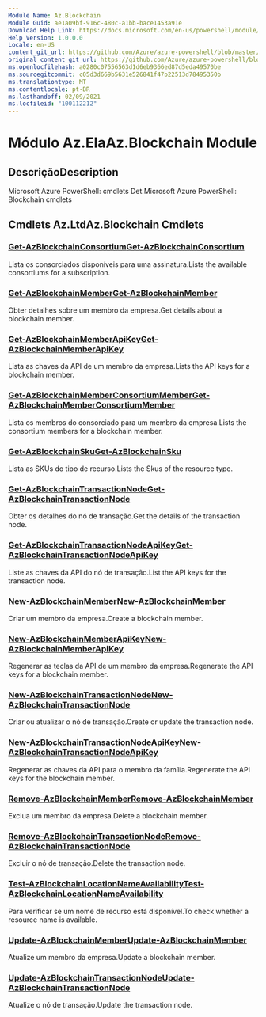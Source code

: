 ```yaml
---
Module Name: Az.Blockchain
Module Guid: ae1a09bf-916c-480c-a1bb-bace1453a91e
Download Help Link: https://docs.microsoft.com/en-us/powershell/module/az.blockchain
Help Version: 1.0.0.0
Locale: en-US
content_git_url: https://github.com/Azure/azure-powershell/blob/master/src/Blockchain/help/Az.Blockchain.md
original_content_git_url: https://github.com/Azure/azure-powershell/blob/master/src/Blockchain/help/Az.Blockchain.md
ms.openlocfilehash: a0280c07556563d1d6eb9366ed87d5eda49570be
ms.sourcegitcommit: c05d3d669b5631e526841f47b22513d78495350b
ms.translationtype: MT
ms.contentlocale: pt-BR
ms.lasthandoff: 02/09/2021
ms.locfileid: "100112212"
---
```

# <span data-ttu-id="43979-101">Módulo Az.Ela</span><span class="sxs-lookup"><span data-stu-id="43979-101">Az.Blockchain Module</span></span>
## <span data-ttu-id="43979-102">Descrição</span><span class="sxs-lookup"><span data-stu-id="43979-102">Description</span></span>
<span data-ttu-id="43979-103">Microsoft Azure PowerShell: cmdlets Det.</span><span class="sxs-lookup"><span data-stu-id="43979-103">Microsoft Azure PowerShell: Blockchain cmdlets</span></span>

## <span data-ttu-id="43979-104">Cmdlets Az.Ltd</span><span class="sxs-lookup"><span data-stu-id="43979-104">Az.Blockchain Cmdlets</span></span>
### [<span data-ttu-id="43979-105">Get-AzBlockchainConsortium</span><span class="sxs-lookup"><span data-stu-id="43979-105">Get-AzBlockchainConsortium</span></span>](Get-AzBlockchainConsortium.md)
<span data-ttu-id="43979-106">Lista os consorciados disponíveis para uma assinatura.</span><span class="sxs-lookup"><span data-stu-id="43979-106">Lists the available consortiums for a subscription.</span></span>

### [<span data-ttu-id="43979-107">Get-AzBlockchainMember</span><span class="sxs-lookup"><span data-stu-id="43979-107">Get-AzBlockchainMember</span></span>](Get-AzBlockchainMember.md)
<span data-ttu-id="43979-108">Obter detalhes sobre um membro da empresa.</span><span class="sxs-lookup"><span data-stu-id="43979-108">Get details about a blockchain member.</span></span>

### [<span data-ttu-id="43979-109">Get-AzBlockchainMemberApiKey</span><span class="sxs-lookup"><span data-stu-id="43979-109">Get-AzBlockchainMemberApiKey</span></span>](Get-AzBlockchainMemberApiKey.md)
<span data-ttu-id="43979-110">Lista as chaves da API de um membro da empresa.</span><span class="sxs-lookup"><span data-stu-id="43979-110">Lists the API keys for a blockchain member.</span></span>

### [<span data-ttu-id="43979-111">Get-AzBlockchainMemberConsortiumMember</span><span class="sxs-lookup"><span data-stu-id="43979-111">Get-AzBlockchainMemberConsortiumMember</span></span>](Get-AzBlockchainMemberConsortiumMember.md)
<span data-ttu-id="43979-112">Lista os membros do consorciado para um membro da empresa.</span><span class="sxs-lookup"><span data-stu-id="43979-112">Lists the consortium members for a blockchain member.</span></span>

### [<span data-ttu-id="43979-113">Get-AzBlockchainSku</span><span class="sxs-lookup"><span data-stu-id="43979-113">Get-AzBlockchainSku</span></span>](Get-AzBlockchainSku.md)
<span data-ttu-id="43979-114">Lista as SKUs do tipo de recurso.</span><span class="sxs-lookup"><span data-stu-id="43979-114">Lists the Skus of the resource type.</span></span>

### [<span data-ttu-id="43979-115">Get-AzBlockchainTransactionNode</span><span class="sxs-lookup"><span data-stu-id="43979-115">Get-AzBlockchainTransactionNode</span></span>](Get-AzBlockchainTransactionNode.md)
<span data-ttu-id="43979-116">Obter os detalhes do nó de transação.</span><span class="sxs-lookup"><span data-stu-id="43979-116">Get the details of the transaction node.</span></span>

### [<span data-ttu-id="43979-117">Get-AzBlockchainTransactionNodeApiKey</span><span class="sxs-lookup"><span data-stu-id="43979-117">Get-AzBlockchainTransactionNodeApiKey</span></span>](Get-AzBlockchainTransactionNodeApiKey.md)
<span data-ttu-id="43979-118">Liste as chaves da API do nó de transação.</span><span class="sxs-lookup"><span data-stu-id="43979-118">List the API keys for the transaction node.</span></span>

### [<span data-ttu-id="43979-119">New-AzBlockchainMember</span><span class="sxs-lookup"><span data-stu-id="43979-119">New-AzBlockchainMember</span></span>](New-AzBlockchainMember.md)
<span data-ttu-id="43979-120">Criar um membro da empresa.</span><span class="sxs-lookup"><span data-stu-id="43979-120">Create a blockchain member.</span></span>

### [<span data-ttu-id="43979-121">New-AzBlockchainMemberApiKey</span><span class="sxs-lookup"><span data-stu-id="43979-121">New-AzBlockchainMemberApiKey</span></span>](New-AzBlockchainMemberApiKey.md)
<span data-ttu-id="43979-122">Regenerar as teclas da API de um membro da empresa.</span><span class="sxs-lookup"><span data-stu-id="43979-122">Regenerate the API keys for a blockchain member.</span></span>

### [<span data-ttu-id="43979-123">New-AzBlockchainTransactionNode</span><span class="sxs-lookup"><span data-stu-id="43979-123">New-AzBlockchainTransactionNode</span></span>](New-AzBlockchainTransactionNode.md)
<span data-ttu-id="43979-124">Criar ou atualizar o nó de transação.</span><span class="sxs-lookup"><span data-stu-id="43979-124">Create or update the transaction node.</span></span>

### [<span data-ttu-id="43979-125">New-AzBlockchainTransactionNodeApiKey</span><span class="sxs-lookup"><span data-stu-id="43979-125">New-AzBlockchainTransactionNodeApiKey</span></span>](New-AzBlockchainTransactionNodeApiKey.md)
<span data-ttu-id="43979-126">Regenerar as chaves da API para o membro da família.</span><span class="sxs-lookup"><span data-stu-id="43979-126">Regenerate the API keys for the blockchain member.</span></span>

### [<span data-ttu-id="43979-127">Remove-AzBlockchainMember</span><span class="sxs-lookup"><span data-stu-id="43979-127">Remove-AzBlockchainMember</span></span>](Remove-AzBlockchainMember.md)
<span data-ttu-id="43979-128">Exclua um membro da empresa.</span><span class="sxs-lookup"><span data-stu-id="43979-128">Delete a blockchain member.</span></span>

### [<span data-ttu-id="43979-129">Remove-AzBlockchainTransactionNode</span><span class="sxs-lookup"><span data-stu-id="43979-129">Remove-AzBlockchainTransactionNode</span></span>](Remove-AzBlockchainTransactionNode.md)
<span data-ttu-id="43979-130">Excluir o nó de transação.</span><span class="sxs-lookup"><span data-stu-id="43979-130">Delete the transaction node.</span></span>

### [<span data-ttu-id="43979-131">Test-AzBlockchainLocationNameAvailability</span><span class="sxs-lookup"><span data-stu-id="43979-131">Test-AzBlockchainLocationNameAvailability</span></span>](Test-AzBlockchainLocationNameAvailability.md)
<span data-ttu-id="43979-132">Para verificar se um nome de recurso está disponível.</span><span class="sxs-lookup"><span data-stu-id="43979-132">To check whether a resource name is available.</span></span>

### [<span data-ttu-id="43979-133">Update-AzBlockchainMember</span><span class="sxs-lookup"><span data-stu-id="43979-133">Update-AzBlockchainMember</span></span>](Update-AzBlockchainMember.md)
<span data-ttu-id="43979-134">Atualize um membro da empresa.</span><span class="sxs-lookup"><span data-stu-id="43979-134">Update a blockchain member.</span></span>

### [<span data-ttu-id="43979-135">Update-AzBlockchainTransactionNode</span><span class="sxs-lookup"><span data-stu-id="43979-135">Update-AzBlockchainTransactionNode</span></span>](Update-AzBlockchainTransactionNode.md)
<span data-ttu-id="43979-136">Atualize o nó de transação.</span><span class="sxs-lookup"><span data-stu-id="43979-136">Update the transaction node.</span></span>


